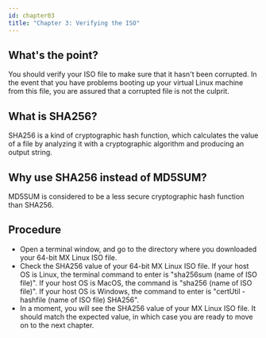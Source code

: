```yaml
---
id: chapter03
title: "Chapter 3: Verifying the ISO"
---
```


## What's the point?
You should verify your ISO file to make sure that it hasn't been corrupted.  In the event that you have problems booting up your virtual Linux machine from this file, you are assured that a corrupted file is not the culprit.

## What is SHA256?
SHA256 is a kind of cryptographic hash function, which calculates the value of a file by analyzing it with a cryptographic algorithm and producing an output string.

## Why use SHA256 instead of MD5SUM?
MD5SUM is considered to be a less secure cryptographic hash function than SHA256.

## Procedure
* Open a terminal window, and go to the directory where you downloaded your 64-bit MX Linux ISO file.
* Check the SHA256 value of your 64-bit MX Linux ISO file.  If your host OS is Linux, the terminal command to enter is "sha256sum (name of ISO file)".  If your host OS is MacOS, the command is "sha256 (name of ISO file)".  If your host OS is Windows, the command to enter is "certUtil -hashfile (name of ISO file) SHA256".
* In a moment, you will see the SHA256 value of your MX Linux ISO file.  It should match the expected value, in which case you are ready to move on to the next chapter.
